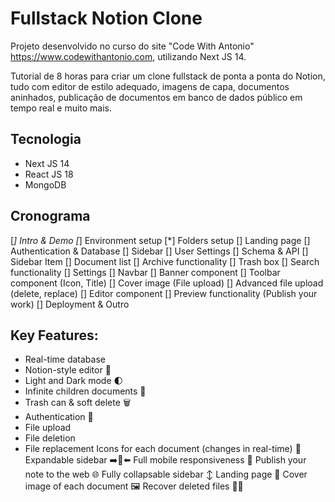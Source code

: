 # Fullstack Notion Clone

Projeto desenvolvido no curso do site "Code With Antonio" https://www.codewithantonio.com, utilizando Next JS 14.

Tutorial de 8 horas para criar um clone fullstack de ponta a ponta do Notion, tudo com editor de estilo adequado, imagens de capa, documentos aninhados, publicação de documentos em banco de dados público em tempo real e muito mais.

## Tecnologia

- Next JS 14
- React JS 18
- MongoDB

## Cronograma

[*] Intro & Demo
[*] Environment setup
[*] Folders setup
[] Landing page
[] Authentication & Database
[] Sidebar
[] User Settings
[] Schema & API
[] Sidebar Item
[] Document list
[] Archive functionality
[] Trash box
[] Search functionality
[] Settings
[] Navbar
[] Banner component
[] Toolbar component (Icon, Title)
[] Cover image (File upload)
[] Advanced file upload (delete, replace)
[] Editor component
[] Preview functionality (Publish your work)
[] Deployment & Outro

## Key Features:

- Real-time database
- Notion-style editor 📝
- Light and Dark mode 🌓
- Infinite children documents 🌲
- Trash can & soft delete 🗑️
- Authentication 🔐
- File upload
- File deletion
- File replacement
Icons for each document (changes in real-time) 🌠
Expandable sidebar ➡️🔀⬅️
Full mobile responsiveness 📱
Publish your note to the web 🌐
Fully collapsable sidebar ↕️
Landing page 🛬
Cover image of each document 🖼️
Recover deleted files 🔄📄
